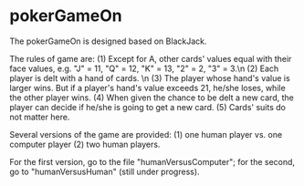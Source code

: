 # pokerGameOn
The pokerGameOn is designed based on BlackJack.

The rules of game are: 
(1) Except for A, other cards' values equal with their face values, e.g. "J" = 11, "Q" = 12, "K" = 13, "2" = 2, "3" = 3.\n
(2) Each player is delt with a hand of cards. \n
(3) The player whose hand's value is larger wins. But if a player's hand's value exceeds 21, he/she loses, while the other player wins. 
(4) When given the chance to be delt a new card, the player can decide if he/she is going to get a new card.
(5) Cards' suits do not matter here.

Several versions of the game are provided: (1) one human player vs. one computer player (2) two human players.

For the first version, go to the file "humanVersusComputer"; for the second, go to "humanVersusHuman" (still under progress).
